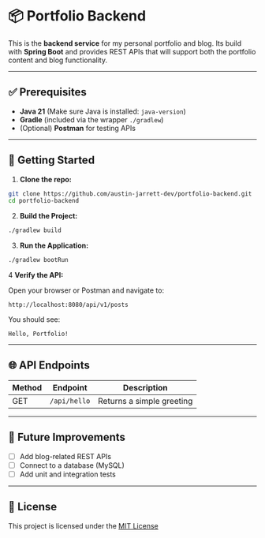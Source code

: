 # 📦 Portfolio Backend

This is the **backend service** for my personal portfolio and blog. Its build with **Spring Boot** and provides REST
APIs that will support both the portfolio content and blog functionality.

---

## ✅ Prerequisites

- **Java 21** (Make sure Java is installed: `java-version`)
- **Gradle** (included via the wrapper `./gradlew`)
- (Optional) **Postman** for testing APIs

---

## 🚀 Getting Started

1. **Clone the repo:**

 ```bash
 git clone https://github.com/austin-jarrett-dev/portfolio-backend.git
 cd portfolio-backend
 ```

2. **Build the Project:**

 ```bash
 ./gradlew build
 ```

3. **Run the Application:**

```bash
./gradlew bootRun
```

4 **Verify the API:**

Open your browser or Postman and navigate to:

```http
http://localhost:8080/api/v1/posts
```

You should see:

```
Hello, Portfolio!
```

---

## 🌐 API Endpoints

| Method | Endpoint     | Description               |
|--------|--------------|---------------------------|
| GET    | `/api/hello` | Returns a simple greeting |

---

## 🚧 Future Improvements

- [ ] Add blog-related REST APIs
- [ ] Connect to a database (MySQL)
- [ ] Add unit and integration tests

---

## 📄 License

This project is licensed under the [MIT License](https://en.wikipedia.org/wiki/MIT_License)